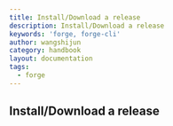 ```yaml
---
title: Install/Download a release
description: Install/Download a release
keywords: 'forge, forge-cli'
author: wangshijun
category: handbook
layout: documentation
tags:
  - forge
---
```


## Install/Download a release
